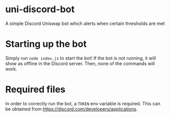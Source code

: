 # uni-discord-bot
A simple Discord Uniswap bot which alerts when certain thresholds are met

# Starting up the bot

Simply run `node index.js` to start the bot! If the bot is not running, it will show as offline in the Discord server. Then, none of the commands will work.

# Required files

In order to correctly run the bot, a `TOKEN` env variable is required. This can be obtained from https://discord.com/developers/applications.
